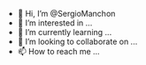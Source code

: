- 👋 Hi, I’m @SergioManchon
- 👀 I’m interested in ...
- 🌱 I’m currently learning ...
- 💞️ I’m looking to collaborate on ...
- 📫 How to reach me ...

<!---
SergioManchon/SergioManchon is a ✨ special ✨ repository because its `README.md` (this file) appears on your GitHub profile.
You can click the Preview link to take a look at your changes.
--->

